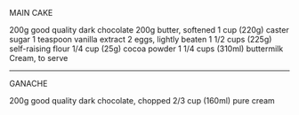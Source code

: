 MAIN CAKE

200g good quality dark chocolate
200g butter, softened
1 cup (220g) caster sugar
1 teaspoon vanilla extract
2 eggs, lightly beaten
1 1/2 cups (225g) self-raising flour
1/4 cup (25g) cocoa powder
1 1/4 cups (310ml) buttermilk
Cream, to serve

-------------------------------------------------

GANACHE

200g good quality dark chocolate, chopped
2/3 cup (160ml) pure cream